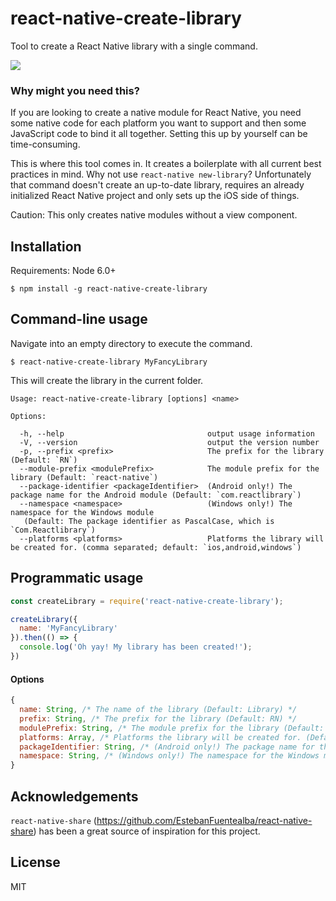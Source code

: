 # react-native-create-library
Tool to create a React Native library with a single command.

![](https://github.com/frostney/react-native-create-library/blob/master/docs/usage.gif)

### Why might you need this?
If you are looking to create a native module for React Native, you need some native code for each platform you want to support and then some JavaScript code to bind it all together. Setting this up by yourself can be time-consuming.

This is where this tool comes in. It creates a boilerplate with all current best practices in mind.
Why not use `react-native new-library`? Unfortunately that command doesn't create an up-to-date library, requires an already initialized React Native project and only sets up the iOS side of things.

Caution: This only creates native modules without a view component.

## Installation
Requirements: Node 6.0+
```
$ npm install -g react-native-create-library
```

## Command-line usage

Navigate into an empty directory to execute the command.
```
$ react-native-create-library MyFancyLibrary
```

This will create the library in the current folder.

```
Usage: react-native-create-library [options] <name>

Options:

  -h, --help                                output usage information
  -V, --version                             output the version number
  -p, --prefix <prefix>                     The prefix for the library (Default: `RN`)
  --module-prefix <modulePrefix>            The module prefix for the library (Default: `react-native`)
  --package-identifier <packageIdentifier>  (Android only!) The package name for the Android module (Default: `com.reactlibrary`)
  --namespace <namespace>                   (Windows only!) The namespace for the Windows module
   (Default: The package identifier as PascalCase, which is `Com.Reactlibrary`)
  --platforms <platforms>                   Platforms the library will be created for. (comma separated; default: `ios,android,windows`)
```

## Programmatic usage
```javascript
const createLibrary = require('react-native-create-library');

createLibrary({
  name: 'MyFancyLibrary'
}).then(() => {
  console.log('Oh yay! My library has been created!');
})
```

#### Options
```javascript
{
  name: String, /* The name of the library (Default: Library) */
  prefix: String, /* The prefix for the library (Default: RN) */
  modulePrefix: String, /* The module prefix for the library (Default: react-native) */
  platforms: Array, /* Platforms the library will be created for. (Default: ['ios', 'android', 'windows']) */
  packageIdentifier: String, /* (Android only!) The package name for the Android module (Default: com.reactlibrary) */
  namespace: String, /* (Windows only!) The namespace for the Windows module (Default: The package identifier as PascalCase, which is `Com.Reactlibrary`) */
}
```

## Acknowledgements
`react-native-share` (https://github.com/EstebanFuentealba/react-native-share) has been a great source of inspiration for this project.

## License
MIT
